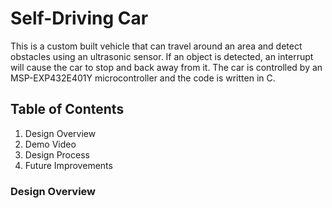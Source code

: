 # Self-Driving Car

This is a custom built vehicle that can travel around an area and detect obstacles using an ultrasonic sensor. If an object is detected, an interrupt will cause the car to stop and back away from it. The car is controlled by an MSP-EXP432E401Y microcontroller and the code is written in C.

## Table of Contents

  1) Design Overview
  2) Demo Video
  3) Design Process
  4) Future Improvements

### Design Overview
